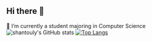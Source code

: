 ## Hi there 👋  
🔭 I’m currently a student majoring in Computer Science  
![shantouly's GitHub stats](https://github-readme-stats.vercel.app/api?username=shantouly&show_icons=true&theme=tokyonight)
[![Top Langs](https://github-readme-stats.vercel.app/api/top-langs/?username=shantouly&layout=compact)](https://github.com/shantouly/github-readme-stats)

<!--
**shantouly/shantouly** is a ✨ _special_ ✨ repository because its `README.md` (this file) appears on your GitHub profile.

Here are some ideas to get you started:

- 🔭 I’m currently working on ...
- 🌱 I’m currently learning ...
- 👯 I’m looking to collaborate on ...
- 🤔 I’m looking for help with ...
- 💬 Ask me about ...
- 📫 How to reach me: ...
- 😄 Pronouns: ...
- ⚡ Fun fact: ...
-->
